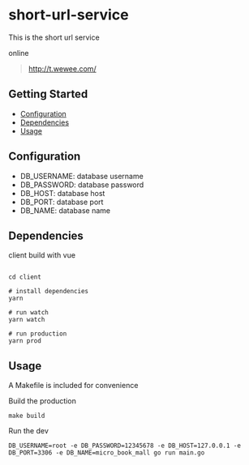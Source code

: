 # short-url-service


This is the short url service

online
> http://t.wewee.com/


## Getting Started

- [Configuration](#configuration)
- [Dependencies](#dependencies)
- [Usage](#usage)

## Configuration

- DB_USERNAME: database username
- DB_PASSWORD: database password
- DB_HOST: database host
- DB_PORT: database port
- DB_NAME: database name

## Dependencies

client build with vue

```

cd client

# install dependencies
yarn

# run watch
yarn watch

# run production
yarn prod
```

## Usage

A Makefile is included for convenience

Build the production

```
make build
```

Run the dev
```
DB_USERNAME=root -e DB_PASSWORD=12345678 -e DB_HOST=127.0.0.1 -e DB_PORT=3306 -e DB_NAME=micro_book_mall go run main.go
```
